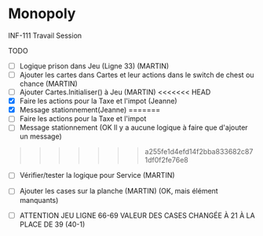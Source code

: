 # Monopoly
INF-111 Travail Session

TODO

- [ ] Logique prison dans Jeu (Ligne 33) (MARTIN)
- [ ] Ajouter les cartes dans Cartes et leur actions dans le switch de chest ou chance (MARTIN)
- [ ] Ajouter Cartes.Initialiser() à Jeu (MARTIN)
<<<<<<< HEAD
- [X] Faire les actions pour la Taxe et l'impot (Jeanne)
- [X] Message stationnement(Jeanne)
=======
- [ ] Faire les actions pour la Taxe et l'impot
- [ ] Message stationnement (OK Il y a aucune logique à faire que d'ajouter un message)
>>>>>>> a255fe1d4efd14f2bba833682c871df0f2fe76e8
- [ ] Vérifier/tester la logique pour Service (MARTIN)
- [ ] Ajouter les cases sur la planche (MARTIN) (OK, mais élément manquants)
- [ ] ATTENTION JEU LIGNE 66-69 VALEUR DES CASES CHANGÉE À 21 À LA PLACE DE 39 (40-1)


